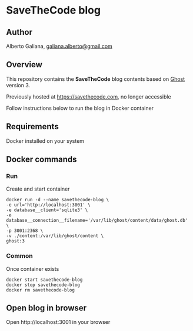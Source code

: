 # SaveTheCode blog

## Author

Alberto Galiana, galiana.alberto@gmail.com

## Overview

This repository contains the **SaveTheCode** blog contents based on [Ghost](https://ghost.org) version 3.

Previously hosted at https://savethecode.com, no longer accessible

Follow instructions below to run the blog in Docker container

## Requirements

Docker installed on your system

## Docker commands

### Run

Create and start container

```
docker run -d --name savethecode-blog \
-e url='http://localhost:3001' \
-e database__client='sqlite3' \
-e database__connection__filename='/var/lib/ghost/content/data/ghost.db' \
-p 3001:2368 \
-v ./content:/var/lib/ghost/content \
ghost:3
```

### Common

Once container exists

```
docker start savethecode-blog
docker stop savethecode-blog
docker rm savethecode-blog
```

## Open blog in browser

Open http://localhost:3001 in your browser
